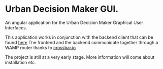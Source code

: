 Urban Decision Maker GUI.
=========================

An angular application for the Urban Decision Maker Graphical User Interfaces.

This application works in conjunction with the backend client that can be found [here](https://github.com/Mikou/urban-decision-maker-server)
The frontend and the backend communicate together through a WAMP router thanks to [crossbar.io](http://crossbar.io/)

The project is still at a very early stage. More information will come about installation etc.
